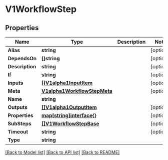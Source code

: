# V1WorkflowStep

## Properties

Name | Type | Description | Notes
------------ | ------------- | ------------- | -------------
**Alias** | **string** |  | [optional] 
**DependsOn** | **[]string** |  | [optional] 
**Description** | **string** |  | [optional] 
**If** | **string** |  | [optional] 
**Inputs** | [**[]V1alpha1InputItem**](V1alpha1InputItem.md) |  | [optional] 
**Meta** | [**V1alpha1WorkflowStepMeta**](V1alpha1WorkflowStepMeta.md) |  | [optional] 
**Name** | **string** |  | 
**Outputs** | [**[]V1alpha1OutputItem**](V1alpha1OutputItem.md) |  | [optional] 
**Properties** | [**map[string]interface{}**](.md) |  | [optional] 
**SubSteps** | [**[]V1WorkflowStepBase**](V1WorkflowStepBase.md) |  | [optional] 
**Timeout** | **string** |  | [optional] 
**Type** | **string** |  | 

[[Back to Model list]](../README.md#documentation-for-models) [[Back to API list]](../README.md#documentation-for-api-endpoints) [[Back to README]](../README.md)


